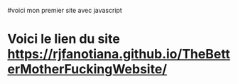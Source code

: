 #voici mon premier site avec javascript
# Voici le lien du site https://rjfanotiana.github.io/TheBetterMotherFuckingWebsite/
